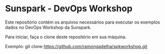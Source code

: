 # Sunspark - DevOps Workshop

Este repositório contém os arquivos necessários para executar os exemplos dados no DevOps Workshop da Sunspark.

Para iniciar, faça o clone deste repositório em sua máquina.

Exemplo: git clone https://github.com/ramongadelha/spkworkshop.git

